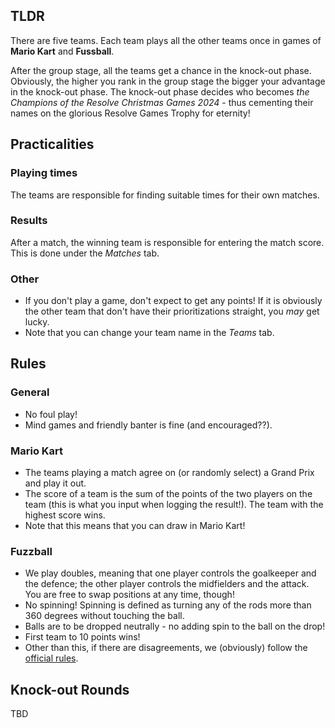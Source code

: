 ## TLDR

There are five teams. Each team plays all the other teams once in games of __Mario Kart__ and __Fussball__.

After the group stage, all the teams get a chance in the knock-out phase. Obviously, the higher you rank in the group stage the bigger your advantage in the knock-out phase. The knock-out phase decides who becomes _the Champions of the Resolve Christmas Games 2024_ - thus cementing their names on the glorious Resolve Games Trophy for eternity!


## Practicalities

### Playing times

The teams are responsible for finding suitable times for their own matches.

### Results

After a match, the winning team is responsible for entering the match score. This is done under the _Matches_ tab.

### Other
- If you don't play a game, don't expect to get any points! If it is obviously the other team that don't have their prioritizations straight, you _may_ get lucky.
- Note that you can change your team name in the _Teams_ tab.

## Rules

### General
- No foul play!
- Mind games and friendly banter is fine (and encouraged??).

### Mario Kart

- The teams playing a match agree on (or randomly select) a Grand Prix and play it out.
- The score of a team is the sum of the points of the two players on the team (this is what you input when logging the result!). The team with the highest score wins.
- Note that this means that you can draw in Mario Kart!

### Fuzzball

- We play doubles, meaning that one player controls the goalkeeper and the defence; the other player controls the midfielders and the attack. You are free to swap positions at any time, though!
- No spinning! Spinning is defined as turning any of the rods more than 360 degrees without touching the ball.
- Balls are to be dropped neutrally - no adding spin to the ball on the drop!
- First team to 10 points wins!
- Other than this, if there are disagreements, we (obviously) follow the [official rules](https://www.foosballsoccer.com/official-foosball-rules.html).


## Knock-out Rounds

TBD
